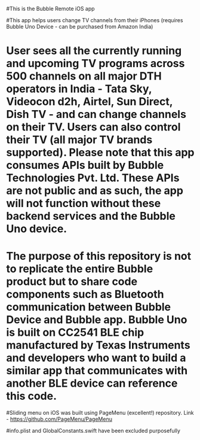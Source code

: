 #This is the Bubble Remote iOS app

#This app helps users change TV channels from their iPhones (requires Bubble Uno Device - can be purchased from Amazon India)

# User sees all the currently running and upcoming TV programs across 500 channels on all major DTH operators in India - Tata Sky, Videocon d2h, Airtel, Sun Direct, Dish TV - and can change channels on their TV. Users can also control their TV (all major TV brands supported). Please note that this app consumes APIs built by Bubble Technologies Pvt. Ltd. These APIs are not public and as such, the app will not function without these backend services and the Bubble Uno device.

# The purpose of this repository is not to replicate the entire Bubble product but to share code components such as Bluetooth communication between Bubble Device and Bubble app. Bubble Uno is built on CC2541 BLE chip manufactured by Texas Instruments and developers who want to build a similar app that communicates with another BLE device can reference this code.

#Sliding menu on iOS was built using PageMenu (excellent!) repository. Link - https://github.com/PageMenu/PageMenu 

#info.plist and GlobalConstants.swift have been excluded purposefully
